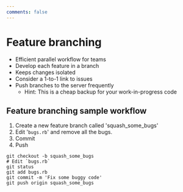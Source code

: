 ```yaml
---
comments: false
---
```


# Feature branching

- Efficient parallel workflow for teams
- Develop each feature in a branch
- Keeps changes isolated
- Consider a 1-to-1 link to issues
- Push branches to the server frequently
  - Hint: This is a cheap backup for your work-in-progress code

## Feature branching sample workflow

1. Create a new feature branch called 'squash_some_bugs'
1. Edit '`bugs.rb`' and remove all the bugs.
1. Commit
1. Push

```shell
git checkout -b squash_some_bugs
# Edit `bugs.rb`
git status
git add bugs.rb
git commit -m 'Fix some buggy code'
git push origin squash_some_bugs
```

